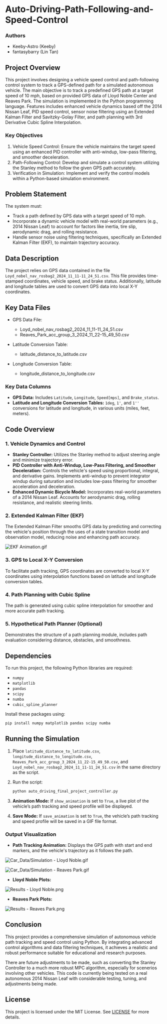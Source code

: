 # Auto-Driving-Path-Following-and-Speed-Control

### Authors
- Keeby-Astro (Keeby)
- fantasybarry (Lin Tan) 

## Project Overview

This project involves designing a vehicle speed control and path-following control system to track a GPS-defined path for a simulated autonomous vehicle. The main objective is to track a predefined GPS path at a target speed of 10 mph, based on provided GPS data of Lloyd Noble Center and Reaves Park. The simulation is implemented in the Python programming language. Features includes enhanced vehicle dynamics based off the 2014 Nissan Leaf, PID speed control, sensor noise filtering using an Extended Kalman Filter and Savitzky-Golay Filter, and path planning with 3rd Derivative Cubic Spline Interpolation.

### Key Objectives
1. Vehicle Speed Control: Ensure the vehicle maintains the target speed using an enhanced PID controller with anti-windup, low-pass filtering, and smoother deceleration.
2. Path-Following Control: Develop and simulate a control system utilizing the Stanley method to follow the given GPS path accurately.
3. Verification in Simulation: Implement and verify the control models within a Python-based simulation environment.

## Problem Statement

The system must:
- Track a path defined by GPS data with a target speed of 10 mph.
- Incorporate a dynamic vehicle model with real-world parameters (e.g., 2014 Nissan Leaf) to account for factors like inertia, tire slip, aerodynamic drag, and rolling resistance.
- Handle sensor noise using filtering techniques, specifically an Extended Kalman Filter (EKF), to maintain trajectory accuracy.

## Data Description

The project relies on GPS data contained in the file `Loyd_nobel_nav_rosbag2_2024_11_11-11_24_51.csv`. This file provides time-stamped coordinates, vehicle speed, and brake status. Additionally, latitude and longitude tables are used to convert GPS data into local X-Y coordinates.

## Key Data Files

- GPS Data File:
  - Loyd_nobel_nav_rosbag2_2024_11_11-11_24_51.csv
  - Reaves_Park_acc_group_3_2024_11_22-15_49_50.csv

- Latitude Conversion Table:
  - latitude_distance_to_latitude.csv

- Longitude Conversion Table:
  - longitude_distance_to_longitude.csv

### Key Data Columns
- **GPS Data:** Includes `Latitude`, `Longitude`, `Speed[mps]`, and `Brake_status`.
- **Latitude and Longitude Conversion Tables:** `1deg`, `1'`, and `1''` conversions for latitude and longitude, in various units (miles, feet, meters).

## Code Overview

### 1. Vehicle Dynamics and Control
- **Stanley Controller:** Utilizes the Stanley method to adjust steering angle and minimize trajectory error.
- **PID Controller with Anti-Windup, Low-Pass Filtering, and Smoother Deceleration:** Controls the vehicle's speed using proportional, integral, and derivative gains. Implements anti-windup to prevent integrator windup during saturation and includes low-pass filtering for smoother acceleration and deceleration.
- **Enhanced Dynamic Bicycle Model:** Incorporates real-world parameters of a 2014 Nissan Leaf. Accounts for aerodynamic drag, rolling resistance, and realistic steering limits.

### 2. Extended Kalman Filter (EKF)
The Extended Kalman Filter smooths GPS data by predicting and correcting the vehicle's position through the uses of a state transition model and observation model, reducing noise and enhancing path accuracy.

![EKF Animation.gif](https://github.com/Keeby-Astro/Auto-Driving-Path-Following-and-Speed-Control/blob/main/Car_Data/Animation%20-%20GPS%20Extended%20Kalman%20Filter.gif)

### 3. GPS to Local X-Y Conversion
To facilitate path tracking, GPS coordinates are converted to local X-Y coordinates using interpolation functions based on latitude and longitude conversion tables.

### 4. Path Planning with Cubic Spline
The path is generated using cubic spline interpolation for smoother and more accurate path tracking.

### 5. Hypothetical Path Planner (Optional)
Demonstrates the structure of a path planning module, includes path evaluation considering distance, obstacles, and smoothness.

## Dependencies

To run this project, the following Python libraries are required:

- `numpy`
- `matplotlib`
- `pandas`
- `scipy`
- `numba`
- `cubic_spline_planner`

Install these packages using:
```bash
pip install numpy matplotlib pandas scipy numba
```

## Running the Simulation

1. Place `latitude_distance_to_latitude.csv`, `longitude_distance_to_longitude.csv`, `Reaves_Park_acc_group_3_2024_11_22-15_49_50.csv`, and `Loyd_nobel_nav_rosbag2_2024_11_11-11_24_51.csv` in the same directory as the script.
2. Run the script:
    ```bash
    python auto_driving_final_project_controller.py
    ```
3. **Animation Mode:** If `show_animation` is set to `True`, a live plot of the vehicle’s path tracking and speed profile will be displayed.

4. **Save Mode:** If `save_animation` is set to `True`, the vehicle’s path tracking and speed profile will be saved in a GIF file format.

### Output Visualization
- **Path Tracking Animation:** Displays the GPS path with start and end markers, and the vehicle's trajectory as it follows the path.

![Car_Data/Simulation - Lloyd Noble.gif](https://github.com/Keeby-Astro/Auto-Driving-Path-Following-and-Speed-Control/blob/main/Car_Data/Simulation%20-%20Lloyd%20Noble.gif)

![Car_Data/Simulation - Reaves Park.gif](https://github.com/Keeby-Astro/Auto-Driving-Path-Following-and-Speed-Control/blob/main/Car_Data/Simulation%20-%20Reaves%20Park.gif)

- **Lloyd Noble Plots:**

![Results - Lloyd Noble.png](https://github.com/Keeby-Astro/Auto-Driving-Path-Following-and-Speed-Control/blob/main/Car_Data/Results%20-%20Lloyd%20Noble.png)

- **Reaves Park Plots:**

![Results - Reaves Park.png](https://github.com/Keeby-Astro/Auto-Driving-Path-Following-and-Speed-Control/blob/main/Car_Data/Results%20-%20Reaves%20Park.png)

## Conclusion

This project provides a comprehensive simulation of autonomous vehicle path tracking and speed control using Python. By integrating advanced control algorithms and data filtering techniques, it achieves a realistic and robust performance suitable for educational and research purposes.

There are future adjustments to be made, such as converting the Stanley Controller to a much more robust MPC algorithm, especially for scenerios involving other vehicles. This code is currently being tested on a real autonomous 2014 Nissan Leaf with considerable testing, tuning, and adjustments being made. 

## License

This project is licensed under the MIT License. See [LICENSE](LICENSE) for more details.
